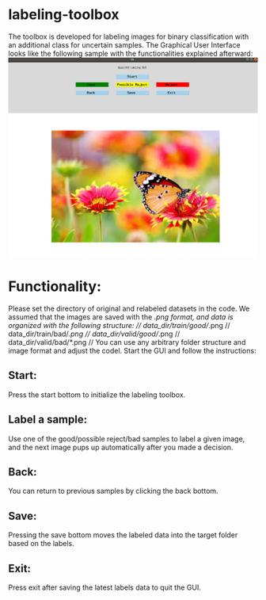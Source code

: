 # labeling-toolbox
The toolbox is developed for labeling images for binary classification with an additional class for uncertain samples. The Graphical User Interface looks like the following sample with the functionalities explained afterward:
![alt text](https://github.com/AmirMoMo/labeling-toolbox/blob/master/sample.png)
# Functionality:
Please set the directory of original and relabeled datasets in the code. We assumed that the images are saved with the *.png format, and data is organized with the following structure: //
data_dir/train/good/*.png //
data_dir/train/bad/*.png //
data_dir/valid/good/*.png //
data_dir/valid/bad/*.png //
You can use any arbitrary folder structure and image format and adjust the codel. Start the GUI and follow the instructions:
## Start: 
Press the start bottom to initialize the labeling toolbox.
## Label a sample:
Use one of the good/possible reject/bad samples to label a given image, and the next image pups up automatically after you made a decision.
## Back:
You can return to previous samples by clicking the back bottom.
## Save:
Pressing the save bottom moves the labeled data into the target folder based on the labels. 
## Exit:
Press exit after saving the latest labels data to quit the GUI.
